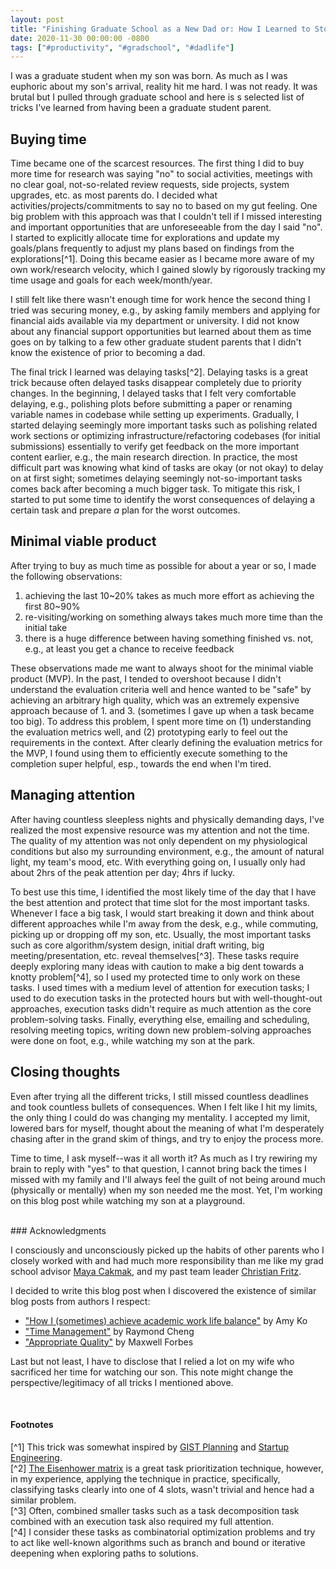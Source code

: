 ```yaml
---
layout: post
title: "Finishing Graduate School as a New Dad or: How I Learned to Stop Worrying and be Efficient"
date: 2020-11-30 00:00:00 -0800
tags: ["#productivity", "#gradschool", "#dadlife"]
---
```


I was a graduate student when my son was born.
As much as I was euphoric about my son's arrival, reality hit me hard.
I was not ready.
It was brutal but I pulled through graduate school and here is s selected list of tricks I've learned from having been a graduate student parent.

## Buying time

Time became one of the scarcest resources.
The first thing I did to buy more time for research was saying "no" to social activities, meetings with no clear goal, not-so-related review requests, side projects, system upgrades, etc. as most parents do.
I decided what activities/projects/commitments to say no to based on my gut feeling.
One big problem with this approach was that I couldn't tell if I missed interesting and important opportunities that are unforeseeable from the day I said "no".
I started to explicitly allocate time for explorations and update my goals/plans frequently to adjust my plans based on findings from the explorations[^1].
Doing this became easier as I became more aware of my own work/research velocity, which I gained slowly by rigorously tracking my time usage and goals for each week/month/year.

I still felt like there wasn't enough time for work hence the second thing I tried was securing money, e.g., by asking family members and applying for financial aids available via my department or university.
I did not know about any financial support opportunities but learned about them as time goes on by talking to a few other graduate student parents that I didn't know the existence of prior to becoming a dad.

The final trick I learned was delaying tasks[^2].
Delaying tasks is a great trick because often delayed tasks disappear completely due to priority changes.
In the beginning, I delayed tasks that I felt very comfortable delaying, e.g., polishing plots before submitting a paper or renaming variable names in codebase while setting up experiments.
Gradually, I started delaying seemingly more important tasks such as polishing related work sections or optimizing infrastructure/refactoring codebases (for initial submissions) essentially to verify get feedback on the more important content earlier, e.g., the main research direction.
In practice, the most difficult part was knowing what kind of tasks are okay (or not okay) to delay on at first sight; sometimes delaying seemingly not-so-important tasks comes back after becoming a much bigger task.
To mitigate this risk, I started to put some time to identify the worst consequences of delaying a certain task and prepare _a_ plan for the worst outcomes.


## Minimal viable product

After trying to buy as much time as possible for about a year or so, I made the following observations:

1. achieving the last 10~20% takes as much more effort as achieving the first 80~90%
2. re-visiting/working on something always takes much more time than the initial take
3. there is a huge difference between having something finished vs. not, e.g., at least you get a chance to receive feedback

These observations made me want to always shoot for the minimal viable product (MVP).
In the past, I tended to overshoot because I didn't understand the evaluation criteria well and hence wanted to be "safe" by achieving an arbitrary high quality, which was an extremely expensive approach because of 1. and 3. (sometimes I gave up when a task became too big).
To address this problem, I spent more time on (1) understanding the evaluation metrics well, and (2) prototyping early to feel out the requirements in the context.
After clearly defining the evaluation metrics for the MVP, I found using them to efficiently execute something to the completion super helpful, esp., towards the end when I'm tired.
<!-- Another small trick I used was holding my breath and split once without looking back. -->


## Managing attention

After having countless sleepless nights and physically demanding days, I've realized the most expensive resource was my attention and not the time.
The quality of my attention was not only dependent on my physiological conditions but also my surrounding environment, e.g., the amount of natural light, my team's mood, etc.
With everything going on, I usually only had about 2hrs of the peak attention per day; 4hrs if lucky.

To best use this time, I identified the most likely time of the day that I have the best attention and protect that time slot for the most important tasks.
Whenever I face a big task, I would start breaking it down and think about different approaches while I'm away from the desk, e.g., while commuting, picking up or dropping off my son, etc.
Usually, the most important tasks such as core algorithm/system design, initial draft writing, big meeting/presentation, etc. reveal themselves[^3].
These tasks require deeply exploring many ideas with caution to make a big dent towards a knotty problem[^4], so I used my protected time to only work on these tasks.
I used times with a medium level of attention for execution tasks; I used to do execution tasks in the protected hours but with well-thought-out approaches, execution tasks didn't require as much attention as the core problem-solving tasks.
Finally, everything else, emailing and scheduling, resolving meeting topics, writing down new problem-solving approaches were done on foot, e.g., while watching my son at the park.


## Closing thoughts

Even after trying all the different tricks, I still missed countless deadlines and took countless bullets of consequences.
When I felt like I hit my limits, the only thing I could do was changing my mentality.
I accepted my limit, lowered bars for myself, thought about the meaning of what I'm desperately chasing after in the grand skim of things, and try to enjoy the process more.

Time to time, I ask myself--was it all worth it?
As much as I try rewiring my brain to reply with "yes" to that question, I cannot bring back the times I missed with my family and I'll always feel the guilt of not being around much (physically or mentally) when my son needed me the most.
Yet, I'm working on this blog post while watching my son at a playground.


<br>
### Acknowledgments

I consciously and unconsciously picked up the habits of other parents who I closely worked with and had much more responsibility than me like my grad school advisor [Maya Cakmak](https://homes.cs.washington.edu/~mcakmak/), and my past team leader [Christian Fritz](http://chfritz.github.io/).

I decided to write this blog post when I discovered the existence of similar blog posts from authors I respect:
- ["How I (sometimes) achieve academic work life balance"](https://medium.com/bits-and-behavior/how-i-sometimes-achieve-academic-work-life-balance-4bbfc1769820) by Amy Ko
- ["Time Management"](https://raymondcheng.net/thoughts/time-management.html) by Raymond Cheng
- ["Appropriate Quality"](https://maxwellforbes.com/posts/appropriate-quality) by Maxwell Forbes

Last but not least, I have to disclose that I relied a lot on my wife who sacrificed her time for watching our son.
This note might change the perspective/legitimacy of all tricks I mentioned above.


<br>

#### Footnotes

[^1] This trick was somewhat inspired by [GIST Planning](https://www.productplan.com/glossary/gist-planning/) and [Startup Engineering](https://spark-public.s3.amazonaws.com/startup/lecture_slides/lecture5-market-wireframing-design.pdf).
<br>[^2] [The Eisenhower matrix](https://www.google.com/search?q=Eisenhower+Matrix&tbm=isch) is a great task prioritization technique, however, in my experience, applying the technique in practice, specifically, classifying tasks clearly into one of 4 slots, wasn't trivial and hence had a similar problem.
<br>[^3] Often, combined smaller tasks such as a task decomposition task combined with an execution task also required my full attention.
<br>[^4] I consider these tasks as combinatorial optimization problems and try to act like well-known algorithms such as branch and bound or iterative deepening when exploring paths to solutions.